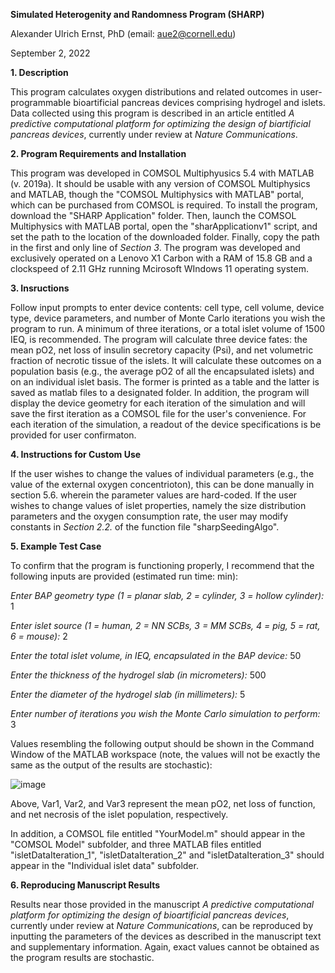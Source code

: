 **Simulated Heterogenity and Randomness Program (SHARP)**

Alexander Ulrich Ernst, PhD (email: aue2@cornell.edu)

September 2, 2022

**1. Description**

This program calculates oxygen distributions and related outcomes in user-programmable bioartificial pancreas devices comprising hydrogel and islets. Data collected using this program is described in an article entitled _A predictive computational platform for optimizing the design of biartificial pancreas devices_, currently under review at _Nature Communications_.


**2. Program Requirements and Installation**

This program was developed in COMSOL Multiphyusics 5.4 with MATLAB (v. 2019a). It should be usable with any version of COMSOL Multiphysics and MATLAB, though the "COMSOL Multiphysics with MATLAB" portal, which can be purchased from COMSOL is required. To install the program, download the "SHARP Application" folder. Then, launch the COMSOL Multiphysics with MATLAB portal, open the "sharApplicationv1" script, and set the path to the location of the downloaded folder. Finally, copy the path in the first and only line of _Section 3_. The program was developed and exclusively operated on a Lenovo X1 Carbon with a RAM of 15.8 GB and a clockspeed of 2.11 GHz running Mcirosoft WIndows 11 operating system. 


**3. Insructions**

Follow input prompts to enter device contents: cell type, cell volume, device type, device parameters, and number of Monte Carlo iterations you wish the program to run. A minimum of three iterations, or a total islet volume of 1500 IEQ, is recommended. The program will calculate three device fates: the mean pO2, net loss of insulin secretory capacity (Psi), and net volumetric fraction of necrotic tissue of the islets. It will calculate these outcomes on a population basis (e.g., the average pO2 of all the encapsulated islets) and on an individual islet basis. The former is printed as a table and the latter is saved as matlab files to a designated folder. In addition, the program will display the device geometry for each iteration of the simulation and will save the first iteration as a COMSOL file for the user's convenience. For each iteration of the simulation, a readout of the device specifications is be provided for user confirmaton. 


**4. Instructions for Custom Use**

If the user wishes to change the values of individual parameters (e.g., the value of the external oxygen concentrioton), this can be done manually in section 5.6. wherein the parameter values are hard-coded. If the user wishes to change values of islet properties, namely the size distribution parameters and the oxygen consumption rate, the user may modify constants in _Section 2.2._ of the function file "sharpSeedingAlgo".


**5. Example Test Case**

To confirm that the program is functioning properly, I recommend that the following inputs are provided (estimated run time: min):


  _Enter BAP geometry type (1 = planar slab, 2 = cylinder, 3 = hollow cylinder):_  1
  
  _Enter islet source (1 = human, 2 = NN SCBs, 3 = MM SCBs, 4 = pig, 5 = rat, 6 = mouse):_  2
  
  _Enter the total islet volume, in IEQ, encapsulated in the BAP device:_  50
  
  _Enter the thickness of the hydrogel slab (in micrometers):_  500
  
  _Enter the diameter of the hydrogel slab (in millimeters):_  5
  
  _Enter number of iterations you wish the Monte Carlo simulation to perform:_  3

Values resembling the following output should be shown in the Command Window of the MATLAB workspace (note, the values will not be exactly the same as the output of the results are stochastic):

![image](https://user-images.githubusercontent.com/91346875/188233828-0362ab09-11c5-4006-b2f4-4f1fddd9a4e0.png)

Above, Var1, Var2, and Var3 represent the mean pO2, net loss of function, and net necrosis of the islet population, respectively.

In addition, a COMSOL file entitled "YourModel.m" should appear in the "COMSOL Model" subfolder, and three MATLAB files entitled "isletDataIteration_1", "isletDataIteration_2" and "isletDataIteration_3" should appear in the "Individual islet data" subfolder.


**6. Reproducing Manuscript Results**

Results near those provided in the manuscript _A predictive computational platform for optimizing the design of bioartificial pancreas devices_, currently under review at _Nature Communications_, can be reproduced by inputting the parameters of the devices as described in the manuscript text and supplementary information. Again, exact values cannot be obtained as the program results are stochastic. 

